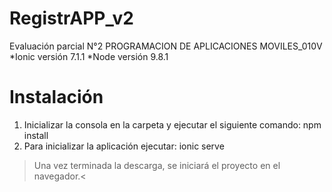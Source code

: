 # RegistrAPP_v2
Evaluación parcial N°2 PROGRAMACION DE APLICACIONES MOVILES_010V
*Ionic versión 7.1.1
*Node versión 9.8.1

# Instalación

1. Inicializar la consola en la carpeta y ejecutar el siguiente comando: 
    npm install
2. Para inicializar la aplicación ejecutar: 
    ionic serve
>Una vez terminada la descarga, se iniciará el proyecto en el navegador.<
